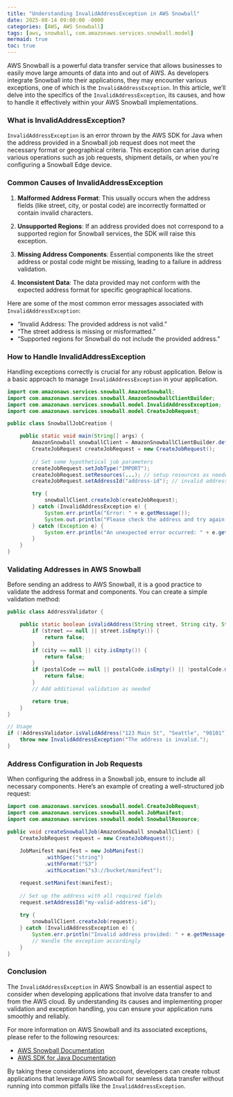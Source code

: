 ```yaml
---
title: "Understanding InvalidAddressException in AWS Snowball"
date: 2025-08-14 09:00:00 -0000
categories: [AWS, AWS Snowball]
tags: [aws, snowball, com.amazonaws.services.snowball.model]
mermaid: true
toc: true
---
```



AWS Snowball is a powerful data transfer service that allows businesses to easily move large amounts of data into and out of AWS. As developers integrate Snowball into their applications, they may encounter various exceptions, one of which is the `InvalidAddressException`. In this article, we’ll delve into the specifics of the `InvalidAddressException`, its causes, and how to handle it effectively within your AWS Snowball implementations.

### What is InvalidAddressException?

`InvalidAddressException` is an error thrown by the AWS SDK for Java when the address provided in a Snowball job request does not meet the necessary format or geographical criteria. This exception can arise during various operations such as job requests, shipment details, or when you're configuring a Snowball Edge device.

### Common Causes of InvalidAddressException

1. **Malformed Address Format**: This usually occurs when the address fields (like street, city, or postal code) are incorrectly formatted or contain invalid characters.

2. **Unsupported Regions**: If an address provided does not correspond to a supported region for Snowball services, the SDK will raise this exception.

3. **Missing Address Components**: Essential components like the street address or postal code might be missing, leading to a failure in address validation.

4. **Inconsistent Data**: The data provided may not conform with the expected address format for specific geographical locations.

Here are some of the most common error messages associated with `InvalidAddressException`:

- “Invalid Address: The provided address is not valid.”
- “The street address is missing or misformatted.”
- “Supported regions for Snowball do not include the provided address.”

### How to Handle InvalidAddressException

Handling exceptions correctly is crucial for any robust application. Below is a basic approach to manage `InvalidAddressException` in your application.

```java
import com.amazonaws.services.snowball.AmazonSnowball;
import com.amazonaws.services.snowball.AmazonSnowballClientBuilder;
import com.amazonaws.services.snowball.model.InvalidAddressException;
import com.amazonaws.services.snowball.model.CreateJobRequest;

public class SnowballJobCreation {

    public static void main(String[] args) {
        AmazonSnowball snowballClient = AmazonSnowballClientBuilder.defaultClient();
        CreateJobRequest createJobRequest = new CreateJobRequest();
        
        // Set some hypothetical job parameters
        createJobRequest.setJobType("IMPORT");
        createJobRequest.setResources(...); // setup resources as needed
        createJobRequest.setAddressId("address-id"); // invalid address

        try {
            snowballClient.createJob(createJobRequest);
        } catch (InvalidAddressException e) {
            System.err.println("Error: " + e.getMessage());
            System.out.println("Please check the address and try again.");
        } catch (Exception e) {
            System.err.println("An unexpected error occurred: " + e.getMessage());
        }
    }
}
```

### Validating Addresses in AWS Snowball

Before sending an address to AWS Snowball, it is a good practice to validate the address format and components. You can create a simple validation method:

```java
public class AddressValidator {

    public static boolean isValidAddress(String street, String city, String postalCode) {
        if (street == null || street.isEmpty()) {
            return false;
        }
        if (city == null || city.isEmpty()) {
            return false;
        }
        if (postalCode == null || postalCode.isEmpty() || !postalCode.matches("\\d{5}")) { // Example for US ZIP code
            return false;
        }
        // Add additional validation as needed

        return true;
    }
}

// Usage
if (!AddressValidator.isValidAddress("123 Main St", "Seattle", "98101")) {
    throw new InvalidAddressException("The address is invalid.");
}
```

### Address Configuration in Job Requests

When configuring the address in a Snowball job, ensure to include all necessary components. Here’s an example of creating a well-structured job request:

```java
import com.amazonaws.services.snowball.model.CreateJobRequest;
import com.amazonaws.services.snowball.model.JobManifest;
import com.amazonaws.services.snowball.model.SnowballResource;

public void createSnowballJob(AmazonSnowball snowballClient) {
    CreateJobRequest request = new CreateJobRequest();
    
    JobManifest manifest = new JobManifest()
            .withSpec("string")
            .withFormat("S3")
            .withLocation("s3://bucket/manifest");

    request.setManifest(manifest);
    
    // Set up the address with all required fields
    request.setAddressId("my-valid-address-id");
    
    try {
        snowballClient.createJob(request);
    } catch (InvalidAddressException e) {
        System.err.println("Invalid address provided: " + e.getMessage());
        // Handle the exception accordingly
    }
}
```

### Conclusion

The `InvalidAddressException` in AWS Snowball is an essential aspect to consider when developing applications that involve data transfer to and from the AWS cloud. By understanding its causes and implementing proper validation and exception handling, you can ensure your application runs smoothly and reliably.

For more information on AWS Snowball and its associated exceptions, please refer to the following resources:

- [AWS Snowball Documentation](https://docs.aws.amazon.com/snowball/latest/userguide/whatissnowball.html)
- [AWS SDK for Java Documentation](https://docs.aws.amazon.com/sdk-for-java/latest/developer-guide/home.html)

By taking these considerations into account, developers can create robust applications that leverage AWS Snowball for seamless data transfer without running into common pitfalls like the `InvalidAddressException`.
